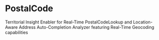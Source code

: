 # PostalCode
Territorial Insight Enabler for Real-Time PostalCodeLookup and Location-Aware Address Auto-Completion Analyzer featuring Real-Time Geocoding capabilities
